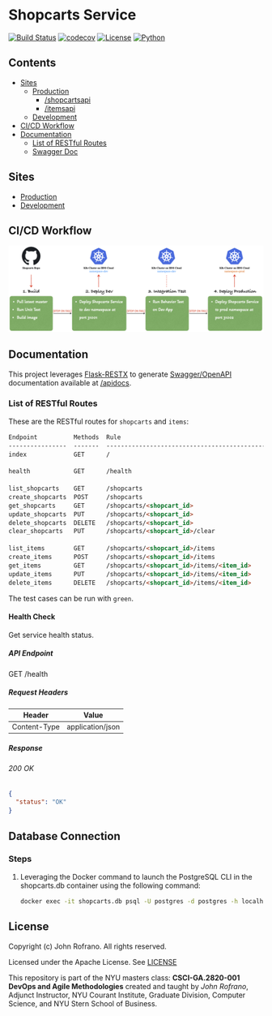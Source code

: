 # Shopcarts Service

[![Build Status](https://github.com/CSCI-GA-2820-SU23-001/shopcarts/actions/workflows/ci.yml/badge.svg)](https://github.com/CSCI-GA-2820-SU23-001/shopcarts/actions)
[![codecov](https://codecov.io/gh/CSCI-GA-2820-SU23-001/shopcarts/branch/master/graph/badge.svg?token=OUCWT94U59)](https://codecov.io/gh/CSCI-GA-2820-SU23-001/shopcarts)
[![License](https://img.shields.io/badge/License-Apache_2.0-blue.svg)](https://opensource.org/licenses/Apache-2.0)
[![Python](https://img.shields.io/badge/Language-Python-blue.svg)](https://python.org/)

## Contents
* [Sites](#sites)
  * [Production](http://159.122.175.64:31002)
    * [/shopcartsapi](http://159.122.175.64:31002/shopcartsapi)
    * [/itemsapi](http://159.122.175.64:31002/itemsapi)
  * [Development](http://159.122.175.64:31001)
* [CI/CD Workflow](#cicd-workflow)
* [Documentation](#documentation)
  * [List of RESTful Routes](#list-of-restful-routes)
  * [Swagger Doc](http://159.122.175.64:31002/apidocs)


## Sites
* [Production](http://159.122.175.64:31002)
* [Development](http://159.122.175.64:31001)


## CI/CD Workflow
![CI/CD Workflow](.github/cicd-workflow.png)


## Documentation

This project leverages [Flask-RESTX](https://flask-restx.readthedocs.io/en/latest/) to generate [Swagger/OpenAPI](https://www.openapis.org/) documentation available at [/apidocs](http://159.122.175.64:31002/apidocs).

### List of RESTful Routes

These are the RESTful routes for `shopcarts` and `items`:

```markdown
Endpoint          Methods  Rule
----------------  -------  -----------------------------------------------------
index             GET      /

health            GET      /health

list_shopcarts    GET      /shopcarts
create_shopcarts  POST     /shopcarts
get_shopcarts     GET      /shopcarts/<shopcart_id>
update_shopcarts  PUT      /shopcarts/<shopcart_id>
delete_shopcarts  DELETE   /shopcarts/<shopcart_id>
clear_shopcarts   PUT      /shopcarts/<shopcart_id>/clear

list_items        GET      /shopcarts/<shopcart_id>/items
create_items      POST     /shopcarts/<shopcart_id>/items
get_items         GET      /shopcarts/<shopcart_id>/items/<item_id>
update_items      PUT      /shopcarts/<shopcart_id>/items/<item_id>
delete_items      DELETE   /shopcarts/<shopcart_id>/items/<item_id>
```

The test cases can be run with `green`.


#### Health Check
Get service health status.

##### API Endpoint
GET /health

##### Request Headers
| Header       | Value            |
|--------------|------------------|
| Content-Type | application/json |

##### Response
###### 200 OK
```json
{
  "status": "OK"
}
```


## Database Connection

### Steps

1. Leveraging the Docker command to launch the PostgreSQL CLI in the shopcarts.db container using the following command:

    ```bash
    docker exec -it shopcarts.db psql -U postgres -d postgres -h localhost -p 5432
    ```

## License

Copyright (c) John Rofrano. All rights reserved.

Licensed under the Apache License. See [LICENSE](LICENSE)

This repository is part of the NYU masters class: **CSCI-GA.2820-001 DevOps and Agile Methodologies** created and taught by *John Rofrano*, Adjunct Instructor, NYU Courant Institute, Graduate Division, Computer Science, and NYU Stern School of Business.
